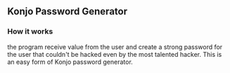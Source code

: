 ## Konjo Password Generator

### How it works
the program receive value from the user and create a strong password for the user that couldn't be hacked even by the most talented hacker. This is an easy form of Konjo password generator.
